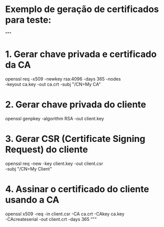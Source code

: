 # Exemplo de geração de certificados para teste:
"""
# 1. Gerar chave privada e certificado da CA
openssl req -x509 -newkey rsa:4096 -days 365 -nodes \
  -keyout ca.key -out ca.crt -subj "/CN=My CA"

# 2. Gerar chave privada do cliente
openssl genpkey -algorithm RSA -out client.key

# 3. Gerar CSR (Certificate Signing Request) do cliente
openssl req -new -key client.key -out client.csr \
  -subj "/CN=My Client"

# 4. Assinar o certificado do cliente usando a CA
openssl x509 -req -in client.csr -CA ca.crt -CAkey ca.key \
  -CAcreateserial -out client.crt -days 365
"""